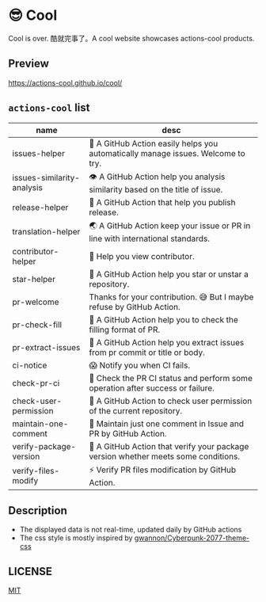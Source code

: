 # 😎 Cool

Cool is over. 酷就完事了。A cool website showcases actions-cool products.

## Preview

https://actions-cool.github.io/cool/

## `actions-cool` list

| name | desc |
| -- | -- |
| issues-helper | 🤖 A GitHub Action easily helps you automatically manage issues. Welcome to try. |
| issues-similarity-analysis | 👁 A GitHub Action help you analysis similarity based on the title of issue. |
| release-helper | 🤖 A GitHub Action that help you publish release. |
| translation-helper | 🌏 A GitHub Action keep your issue or PR in line with international standards. |
| contributor-helper | 🥳 Help you view contributor. |
| star-helper | 🌟 A GitHub Action help you star or unstar a repository. |
| pr-welcome | Thanks for your contribution. 😅 But I maybe refuse by GitHub Action. |
| pr-check-fill | 👀 A GitHub Action help you to check the filling format of PR. |
| pr-extract-issues | 🤠 A GitHub Action help you extract issues from pr commit or title or body. |
| ci-notice | 😱 Notify you when CI fails. |
| check-pr-ci | 🚗 Check the PR CI status and perform some operation after success or failure. |
| check-user-permission | 👮 A GitHub Action to check user permission of the current repository. |
| maintain-one-comment | 📌 Maintain just one comment in Issue and PR by GitHub Action. |
| verify-package-version | 🙏 A GitHub Action that verify your package version whether meets some conditions. |
| verify-files-modify | ⚡ Verify PR files modification by GitHub Action. |

## Description

- The displayed data is not real-time, updated daily by GitHub actions
- The css style is mostly inspired by [gwannon/Cyberpunk-2077-theme-css](https://github.com/gwannon/Cyberpunk-2077-theme-css)

## LICENSE

[MIT](./LICENSE)
